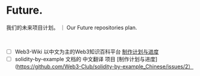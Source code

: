 # Future.
我们的未来项目计划。  ｜  Our Future repositories plan.
 
 <br>
 
 - [ ]    Web3-Wiki   以中文为主的Web3知识百科平台   [制作计划与进度](https://github.com/Web3-Club/Web3wiki-Website/issues/7)
 - [ ]    solidity-by-example 文档的 中文翻译 项目   [制作计划与进度](https://github.com/Web3-Club/solidity-by-example_Chinese/issues/2）
